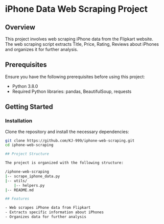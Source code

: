 # iPhone Data Web Scraping Project

## Overview

This project involves web scraping iPhone data from the Flipkart website. The web scraping script extracts Title, Price, Rating, Reviews about iPhones and organizes it for further analysis.

## Prerequisites

Ensure you have the following prerequisites before using this project:

- Python 3.8.0
- Required Python libraries: pandas, BeautifulSoup, requests

## Getting Started

### Installation

Clone the repository and install the necessary dependencies:

```bash
git clone https://github.com/KJ-999/iphone-web-scraping.git
cd iphone-web-scraping

## Project Structure

The project is organized with the following structure:

/iphone-web-scraping
|-- scrape_iphone_data.py
|-- utils/
    |-- helpers.py
|-- README.md

## Features

- Web scrapes iPhone data from Flipkart
- Extracts specific information about iPhones
- Organizes data for further analysis









